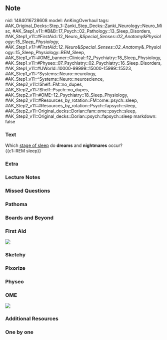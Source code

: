 ## Note
nid: 1484016728608
model: AnKingOverhaul
tags: #AK_Original_Decks::Step_1::Zanki_Step_Decks::Zanki_Neurology::Neuro_Misc, #AK_Step1_v11::#B&B::17_Psych::02_Pathology::13_Sleep_Disorders, #AK_Step1_v11::#FirstAid::12_Neuro_&_Special_Senses::02_Anatomy_&_Physiology::15_Sleep_Physiology, #AK_Step1_v11::#FirstAid::12_Neuro_&_Special_Senses::02_Anatomy_&_Physiology::15_Sleep_Physiology::REM_Sleep, #AK_Step1_v11::#OME_banner::Clinical::12_Psychiatry::18_Sleep_Physiology, #AK_Step1_v11::#Physeo::07_Psychiatry::02_Psychiatry::16_Sleep_Disorders, #AK_Step1_v11::#UWorld::10000-99999::15000-15999::15523, #AK_Step1_v11::^Systems::Neuro::neurology, #AK_Step1_v11::^Systems::Neuro::neuroscience, #AK_Step2_v11::!Shelf::FM::no_dupes, #AK_Step2_v11::!Shelf::Psych::no_dupes, #AK_Step2_v11::#OME::12_Psychiatry::18_Sleep_Physiology, #AK_Step2_v11::#Resources_by_rotation::FM::ome::psych::sleep, #AK_Step2_v11::#Resources_by_rotation::Psych::fapsych::sleep, #AK_Step2_v11::Original_decks::Dorian::fam::ome::psych::sleep, #AK_Step2_v11::Original_decks::Dorian::psych::fapsych::sleep
markdown: false

### Text
<div>
  <div>
    Which <u>stage of sleep</u> do <b>dreams</b> and
    <b>nightmares</b> occur?
  </div>
  <div>
    {{c1::REM sleep}}
  </div>
</div>

### Extra


### Lecture Notes


### Missed Questions


### Pathoma


### Boards and Beyond


### First Aid
<img src="tmpFFzUG4.png">

### Sketchy


### Pixorize


### Physeo


### OME
<div class="ome-widget">
  <a href=
  "https://onlinemeded.org/spa/psychiatry/sleep-physiology/acquire?ref=anki">
  <img src="_OME_AnkiFlashcards_Lesson_1.png"></a>
</div>

### Additional Resources


### One by one

